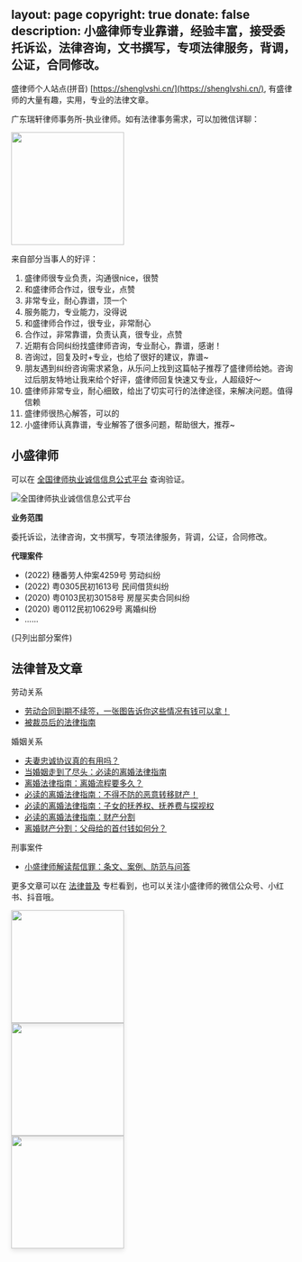 layout: page
copyright: true
donate: false
description: 小盛律师专业靠谱，经验丰富，接受委托诉讼，法律咨询，文书撰写，专项法律服务，背调，公证，合同修改。
---

盛律师个人站点(拼音) [https://shenglvshi.cn/](https://shenglvshi.cn/), 有盛律师的大量有趣，实用，专业的法律文章。

广东瑞轩律师事务所-执业律师。如有法律事务需求，可以加微信详聊：

<div style="display: flex; justify-content: space-start;">
 <img src="https://slefboot-1251736664.file.myqcloud.com/20230721_lawer_sheng_wx_small.png" style="height: 200px;">
</div>

来自部分当事人的好评：

1. 盛律师很专业负责，沟通很nice，很赞
2. 和盛律师合作过，很专业，点赞
3. 非常专业，耐心靠谱，顶一个
4. 服务能力，专业能力，没得说
5. 和盛律师合作过，很专业，非常耐心
6. 合作过，非常靠谱，负责认真，很专业，点赞
7. 近期有合同纠纷找盛律师咨询，专业耐心，靠谱，感谢！
8. 咨询过，回复及时+专业，也给了很好的建议，靠谱~
9. 朋友遇到纠纷咨询需求紧急，从乐问上找到这篇帖子推荐了盛律师给她。咨询过后朋友特地让我来给个好评，盛律师回复快速又专业，人超级好～
10. 盛律师非常专业，耐心细致，给出了切实可行的法律途径，来解决问题。值得信赖
11. 盛律师很热心解答，可以的
12. 小盛律师认真靠谱，专业解答了很多问题，帮助很大，推荐~

## 小盛律师

可以在 [全国律师执业诚信信息公式平台](https://credit.acla.org.cn/) 查询验证。

![全国律师执业诚信信息公式平台](https://slefboot-1251736664.file.myqcloud.com/20230909_lawer_sheng_rui.png)

**业务范围**

委托诉讼，法律咨询，文书撰写，专项法律服务，背调，公证，合同修改。

**代理案件**

- (2022) 穗番劳人仲案4259号 劳动纠纷
- (2022) 粤0305民初1613号 民间借货纠纷
- (2020) 粤0103民初30158号 房屋买卖合同纠纷
- (2020) 粵0112民初10629号 离婚纠纷
- ......

(只列出部分案件)

## 法律普及文章

劳动关系
- [劳动合同到期不续签，一张图告诉你这些情况有钱可以拿！](https://shenglvshi.cn/employment_renewal/)
- [被裁员后的法律指南](https://shenglvshi.cn/gpt4_lawer_helper/)

婚姻关系

- [夫妻忠诚协议真的有用吗？](https://shenglvshi.cn/loyalty-agreement/)
- [当婚姻走到了尽头：必读的离婚法律指南](https://shenglvshi.cn/divorce_legal_knowlage/)
- [离婚法律指南：离婚流程要多久？](https://shenglvshi.cn/divorce_legal_longtime/)
- [必读的离婚法律指南：不得不防的恶意转移财产！](https://shenglvshi.cn/divorce_money_hide/)
- [必读的离婚法律指南：子女的抚养权、抚养费与探视权](https://shenglvshi.cn/divorce_legal_children/)
- [必读的离婚法律指南：财产分割](https://shenglvshi.cn/divorce_legal_money/)
- [离婚财产分割：父母给的首付钱如何分？](https://shenglvshi.cn/divorce_legal_money_parent/)

刑事案件
- [小盛律师解读帮信罪：条文、案例、防范与问答](https://shenglvshi.cn/assisting_in_fraud/)

更多文章可以在 [法律普及](https://shenglvshi.cn/categories/%E6%B3%95%E5%BE%8B%E6%99%AE%E5%8F%8A/) 专栏看到，也可以关注小盛律师的微信公众号、小红书、抖音哦。

<div class="pure-g">
  <div class="pure-u-1 pure-u-md-1-3" style="width: auto;">
    <img src="https://slefboot-1251736664.file.myqcloud.com/20230914_wx_qrcode_2.png" style="height: 200px; margin-right: 10px; box-shadow: 0 4px 8px rgba(0, 0, 0, 0.1);">
  </div>
  <div class="pure-u-1 pure-u-md-1-3" style="width: auto;">
    <img src="https://slefboot-1251736664.file.myqcloud.com/20230914_xhs_qrcode_2.png" style="height: 200px; margin-right: 10px; box-shadow: 0 4px 8px rgba(0, 0, 0, 0.1);">
  </div>
  <div class="pure-u-1 pure-u-md-1-3" style="width: auto;">
    <img src="https://slefboot-1251736664.file.myqcloud.com/20230914_dy_qrcode.png" style="height: 200px; margin-right: 10px; box-shadow: 0 4px 8px rgba(0, 0, 0, 0.1);">
  </div>
</div>
